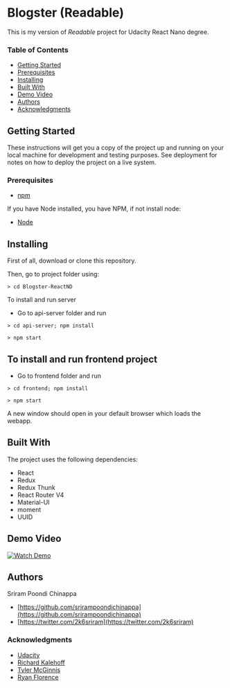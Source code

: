 # Blogster (Readable)
This is my version of *Readable* project for Udacity React Nano degree.

### Table of Contents
* [Getting Started](#getting-started)
* [Prerequisites](#prerequisites)
* [Installing](#installing)
* [Built With](#built-with)
* [Demo Video](#demo)
* [Authors](#authors)
* [Acknowledgments](#acknowledgments)

## Getting Started
These instructions will get you a copy of the project up and running on your local machine for development and testing purposes. See deployment for notes on how to deploy the project on a live system.

### Prerequisites
* [npm](https://www.npmjs.com/)

If you have Node installed, you have NPM, if not install node:

* [Node](https://nodejs.org/en/)


## Installing

First of all, download or clone this repository.

Then, go to project folder using:

```
> cd Blogster-ReactND
```

To install and run server

- Go to api-server folder and run

```
> cd api-server; npm install
```

```
> npm start
```

## To install and run frontend project

- Go to frontend folder and run

```
> cd frontend; npm install
```

```
> npm start
```

A new window should open in your default browser which loads the webapp.

## Built With

The project uses the following dependencies:

* React
* Redux
* Redux Thunk
* React Router V4
* Material-UI
* moment
* UUID

## Demo Video

[![Watch Demo](https://www.useloom.com/share/d48d24dec7264b84bafadee5ad457c98)](https://www.useloom.com/share/d48d24dec7264b84bafadee5ad457c98)

## Authors

Sriram Poondi Chinappa
* [https://github.com/srirampoondichinappa](https://github.com/srirampoondichinappa)
* [https://twitter.com/2k6sriram](https://twitter.com/2k6sriram)

### Acknowledgments
* [Udacity](https://www.udacity.com/)
* [Richard Kalehoff](richardkalehoff@gmail.com)
* [Tyler McGinnis](https://twitter.com/tylermcginnis33)
* [Ryan Florence](https://twitter.com/ryanflorence)
